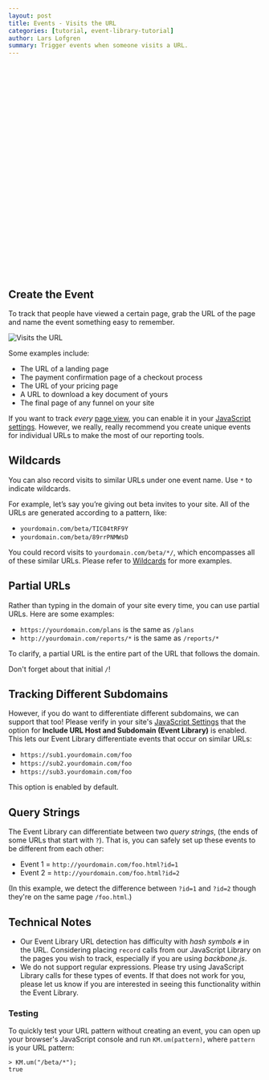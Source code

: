 ```yaml
---
layout: post
title: Events - Visits the URL
categories: [tutorial, event-library-tutorial]
author: Lars Lofgren
summary: Trigger events when someone visits a URL.
---
```

<div id="wistia_700b63755a" style="width:640px;height:400px;" data-video-width="640" data-video-height="400">&nbsp;</div>
<script charset="ISO-8859-1" src="http://fast.wistia.com/static/E-v1.js">
	
</script>

<script>

/** 
 * Helper function for loading KM trackable videos.
 * 
 * id     - The Wistia video ID
 * width  - The player width
 * height - The player height
 * name   - The name of the video. This can be anything and
    will be appended to the event logged in KM.
 */

function loadKMTrackableVideo (id, width, height, name) {
	wistiaEmbed = Wistia.embed(id, {
	  videoWidth: width,
	  videoHeight: height,
	  controlsVisibleOnLoad: true
	});

	// Begin binding KISSmetrics tracking
	wistiaEmbed.bind("play", function() {
		_kmq.push(['record', 'Played video - ' + name]);
	});

	wistiaEmbed.bind("pause", function() {
		_kmq.push(['record', 'Paused video - ' + name]);
	});

	wistiaEmbed.bind("end", function() {
		_kmq.push(['record', 'Finished video - ' + name]);
	});

}

loadKMTrackableVideo("700b63755a", 640, 400, "Events: Visits the URL");
</script>
<br />

## Create the Event

To track that people have viewed a certain page, grab the URL of the page and name the event something easy to remember.

![Visits the URL][visits-the-url]

Some examples include:

* The URL of a landing page
* The payment confirmation page of a checkout process
* The URL of your pricing page
* A URL to download a key document of yours
* The final page of any funnel on your site

If you want to track *every* [page view][page-views], you can enable it in your [JavaScript settings][js-settings]. However, we really, really recommend you create unique events for individual URLs to make the most of our reporting tools.

## Wildcards

You can also record visits to similar URLs under one event name. Use `*` to indicate wildcards.

For example, let’s say you’re giving out beta invites to your site. All of the URLs are generated according to a pattern, like:

* `yourdomain.com/beta/TIC04tRF9Y`
* `yourdomain.com/beta/89rrPNMWsD`

You could record visits to `yourdomain.com/beta/*/`, which encompasses all of these similar URLs. Please refer to [Wildcards][wildcards] for more examples.

## Partial URLs

Rather than typing in the domain of your site every time, you can use partial URLs. Here are some examples:

* `https://yourdomain.com/plans` is the same as `/plans`
* `http://yourdomain.com/reports/*` is the same as `/reports/*`

To clarify, a partial URL is the entire part of the URL that follows the domain.

Don't forget about that initial `/`!

## Tracking Different Subdomains

However, if you do want to differentiate different subdomains, we can support that too! Please verify in your site's [JavaScript Settings][js-settings] that the option for **Include URL Host and Subdomain (Event Library)** is enabled. This lets our Event Library differentiate events that occur on similar URLs:

* `https://sub1.yourdomain.com/foo`
* `https://sub2.yourdomain.com/foo`
* `https://sub3.yourdomain.com/foo`

This option is enabled by default.

## Query Strings

The Event Library can differentiate between two *query strings*, (the ends of some URLs that start with `?`). That is, you can safely set up these events to be different from each other:

* Event 1 = `http://yourdomain.com/foo.html?id=1`
* Event 2 = `http://yourdomain.com/foo.html?id=2`

(In this example, we detect the difference between `?id=1` and `?id=2` though they're on the same page `/foo.html`.)

## Technical Notes

* Our Event Library URL detection has difficulty with *hash symbols* `#` in the URL. Considering placing `record` calls from our JavaScript Library on the pages you wish to track, especially if you are using *backbone.js*.
* We do not support regular expressions. Please try using JavaScript Library calls for these types of events. If that does not work for you, please let us know if you are interested in seeing this functionality within the Event Library.

### Testing

To quickly test your URL pattern without creating an event, you can open up your browser's JavaScript console and run `KM.um(pattern)`, where `pattern` is your URL pattern:

    > KM.um("/beta/*");
    true

[visits-the-url]: https://s3.amazonaws.com/kissmetrics-support-files/assets/tools/event-library/visits-the-url.png
[page-views]: /apis/javascript/events-automatically-tracked#page-views
[js-settings]: https://www.kissmetrics.com/product.js_settings
[wildcards]: /tools/event-library/events-url/wildcards